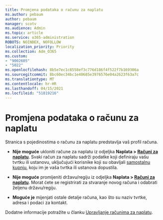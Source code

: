 ```yaml
---
title: Promjena podataka o računu za naplatu
ms.author: pebaum
author: pebaum
manager: scotv
ms.audience: Admin
ms.topic: article
ms.service: o365-administration
ROBOTS: NOINDEX, NOFOLLOW
localization_priority: Priority
ms.collection: Adm_O365
ms.custom:
- "9002605"
- "5022"
ms.openlocfilehash: 8b5e7ec1c8558ef3c776d186f4f522f7b169306a
ms.sourcegitcommit: 8bc60ec34bc1e40685e3976576e04a2623f63a7c
ms.translationtype: MT
ms.contentlocale: hr-HR
ms.lasthandoff: 04/15/2021
ms.locfileid: "51819216"
---
```

# <a name="change-billing-account-information"></a>Promjena podataka o računu za naplatu

Stranica s pojedinostima o računu za naplatu predstavlja vaš profil računa.

- **Nije moguće** ukloniti račune za naplatu iz odjeljka **Naplata > [Računi za naplatu](https://go.microsoft.com/fwlink/p/?linkid=2084771)**. Svaki račun za naplatu sadrži podatke koji definiraju vašu tvrtku ili ustanovu, uključujući korisnike koji su obavljali [samostalnu kupnju](https://docs.microsoft.com/microsoft-365/commerce/subscriptions/manage-self-service-purchases-admins), koju im je vaša tvrtka ili ustanova dopustila. 

- **Nije moguće** promijeniti državu/regiju iz odjeljka **Naplata > [Računi za naplatu](https://go.microsoft.com/fwlink/p/?linkid=2084771)**. Morat ćete se registrirati za stvaranje novog računa i odabrati željenu državu/regiju. 

- **Moguće je** mijenjati ostale detalje računa, kao što su naziv tvrtke, adresa i podaci za kontakt. 

Dodatne informacije potražite u članku [Upravljanje računima za naplatu](https://docs.microsoft.com/microsoft-365/commerce/manage-billing-accounts). 
